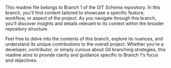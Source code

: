 This readme file belongs to Branch 1 of the GIT Schema repository. In this branch, you'll find content tailored to showcase a specific feature, workflow, or aspect of the project. As you navigate through this branch, you'll discover insights and details relevant to its context within the broader repository structure.

Feel free to delve into the contents of this branch, explore its nuances, and understand its unique contributions to the overall project. Whether you're a developer, contributor, or simply curious about Git branching strategies, this readme aims to provide clarity and guidance specific to Branch 1's focus and objectives.
